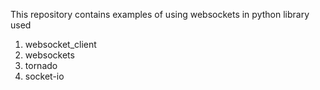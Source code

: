 This repository contains examples of using websockets in python
library used
1. websocket_client
2. websockets
3. tornado
4. socket-io